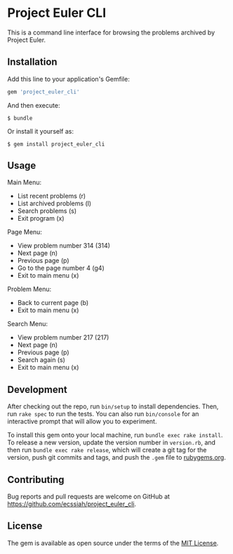 # Project Euler CLI

This is a command line interface for browsing the problems archived by Project Euler.

## Installation

Add this line to your application's Gemfile:

```ruby
gem 'project_euler_cli'
```

And then execute:

    $ bundle

Or install it yourself as:

    $ gem install project_euler_cli

## Usage

Main Menu:
  - List recent problems (r)
  - List archived problems (l)
  - Search problems (s)
  - Exit program (x)

Page Menu:
  - View problem number 314 (314)
  - Next page (n)
  - Previous page (p)
  - Go to the page number 4 (g4)
  - Exit to main menu (x)

Problem Menu:
  - Back to current page (b)
  - Exit to main menu (x)

Search Menu:
  - View problem number 217 (217)
  - Next page (n)
  - Previous page (p)
  - Search again (s)
  - Exit to main menu (x)

## Development

After checking out the repo, run `bin/setup` to install dependencies. Then, run `rake spec` to run the tests. You can also run `bin/console` for an interactive prompt that will allow you to experiment.

To install this gem onto your local machine, run `bundle exec rake install`. To release a new version, update the version number in `version.rb`, and then run `bundle exec rake release`, which will create a git tag for the version, push git commits and tags, and push the `.gem` file to [rubygems.org](https://rubygems.org).

## Contributing

Bug reports and pull requests are welcome on GitHub at https://github.com/ecssiah/project_euler_cli.

## License

The gem is available as open source under the terms of the [MIT License](https://opensource.org/licenses/MIT).
